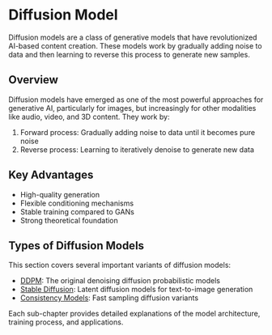 # Diffusion Model

Diffusion models are a class of generative models that have revolutionized AI-based content creation. These models work by gradually adding noise to data and then learning to reverse this process to generate new samples.

## Overview

Diffusion models have emerged as one of the most powerful approaches for generative AI, particularly for images, but increasingly for other modalities like audio, video, and 3D content. They work by:

1. Forward process: Gradually adding noise to data until it becomes pure noise
2. Reverse process: Learning to iteratively denoise to generate new data

## Key Advantages

- High-quality generation
- Flexible conditioning mechanisms
- Stable training compared to GANs
- Strong theoretical foundation

## Types of Diffusion Models

This section covers several important variants of diffusion models:

- [DDPM](./diffusion/ddpm.md): The original denoising diffusion probabilistic models
- [Stable Diffusion](./diffusion/stable-diffusion.md): Latent diffusion models for text-to-image generation
- [Consistency Models](./diffusion/consistency.md): Fast sampling diffusion variants

Each sub-chapter provides detailed explanations of the model architecture, training process, and applications.
